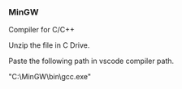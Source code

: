 <h3>MinGW</h3>
<p>Compiler for C/C++ </p> 
<p>Unzip the file in C Drive.</p>
<p>Paste the following path in vscode compiler path.</p>
<p>"C:\MinGW\bin\gcc.exe" </p>
